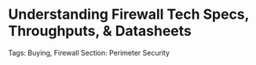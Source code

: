 # Understanding Firewall Tech Specs, Throughputs, & Datasheets

Tags: Buying, Firewall
Section: Perimeter Security